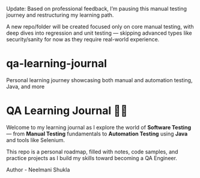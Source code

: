  Update: Based on professional feedback, I’m pausing this manual testing journey and restructuring my learning path.

 A new repo/folder will be created focused only on core manual testing, with deep dives into regression and unit testing — skipping advanced types like security/sanity for now as they require real-world experience.


# qa-learning-journal
Personal learning journey showcasing both manual and automation testing, Java, and more

# QA Learning Journal 🧪📘

Welcome to my learning journal as I explore the world of **Software Testing** — from **Manual Testing** fundamentals to **Automation Testing** using **Java** and tools like Selenium.

This repo is a personal roadmap, filled with notes, code samples, and practice projects as I build my skills toward becoming a QA Engineer.

Author - Neelmani Shukla
